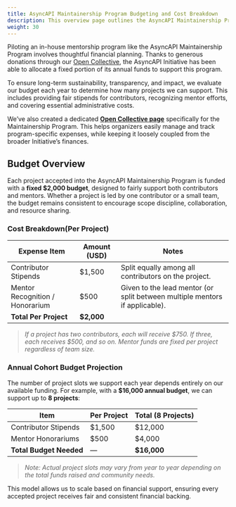 ```yaml
---
title: AsyncAPI Maintainership Program Budgeting and Cost Breakdown
description: This overview page outlines the AsyncAPI Maintainership Program Budget and Cost Breakdown
weight: 30
---
```


Piloting an in-house mentorship program like the AsyncAPI Maintainership Program involves thoughtful financial planning. Thanks to generous donations through our [Open Collective](https://opencollective.com/asyncapi), the AsyncAPI Initiative has been able to allocate a fixed portion of its annual funds to support this program.

To ensure long-term sustainability, transparency, and impact, we evaluate our budget each year to determine how many projects we can support. This includes providing fair stipends for contributors, recognizing mentor efforts, and covering essential administrative costs.

We’ve also created a dedicated [**Open Collective page**](https://opencollective.com/asyncapi/projects/asyncapi-mentorship) specifically for the Maintainership Program. This helps organizers easily manage and track program-specific expenses, while keeping it loosely coupled from the broader Initiative’s finances.

## Budget Overview

Each project accepted into the AsyncAPI Maintainership Program is funded with a **fixed $2,000 budget**, designed to fairly support both contributors and mentors. Whether a project is led by one contributor or a small team, the budget remains consistent to encourage scope discipline, collaboration, and resource sharing.

### Cost Breakdown(Per Project)

| **Expense Item**                | **Amount (USD)** | **Notes**                                                                   |
| ------------------------------- | ---------------- | --------------------------------------------------------------------------- |
| Contributor Stipends            | $1,500           | Split equally among all contributors on the project.                        |
| Mentor Recognition / Honorarium | $500             | Given to the lead mentor (or split between multiple mentors if applicable). |
| **Total Per Project**           | **$2,000**       |                                                                             |

 > _If a project has two contributors, each will receive $750. If three, each receives $500, and so on. Mentor funds are fixed per project regardless of team size._

### Annual Cohort Budget Projection

The number of project slots we support each year depends entirely on our available funding. For example, with a **$16,000 annual budget**, we can support up to **8 projects**:

| **Item**                | **Per Project** | **Total (8 Projects)** |
| ----------------------- | --------------- | ---------------------- |
| Contributor Stipends    | $1,500          | $12,000                |
| Mentor Honorariums      | $500            | $4,000                 |
| **Total Budget Needed** | —               | **$16,000**            |

> _Note: Actual project slots may vary from year to year depending on the total funds raised and community needs._

This model allows us to scale based on financial support, ensuring every accepted project receives fair and consistent financial backing.